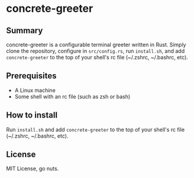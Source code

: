 # concrete-greeter

## Summary
concrete-greeter is a configurable terminal greeter written in Rust. Simply clone the repository, configure in `src/config.rs`, run `install.sh`, and add `concrete-greeter` to the top of your shell's rc file (~/.zshrc, ~/.bashrc, etc).

## Prerequisites
- A Linux machine
- Some shell with an rc file (such as zsh or bash)

## How to install
Run `install.sh` and add `concrete-greeter` to the top of your shell's rc file (~/.zshrc, ~/.bashrc, etc).

## License
MIT License, go nuts.
